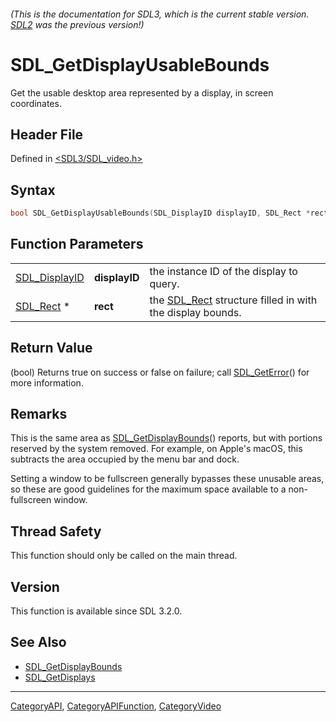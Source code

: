 ###### (This is the documentation for SDL3, which is the current stable version. [SDL2](https://wiki.libsdl.org/SDL2/) was the previous version!)
# SDL_GetDisplayUsableBounds

Get the usable desktop area represented by a display, in screen coordinates.

## Header File

Defined in [<SDL3/SDL_video.h>](https://github.com/libsdl-org/SDL/blob/main/include/SDL3/SDL_video.h)

## Syntax

```c
bool SDL_GetDisplayUsableBounds(SDL_DisplayID displayID, SDL_Rect *rect);
```

## Function Parameters

|                                |               |                                                                       |
| ------------------------------ | ------------- | --------------------------------------------------------------------- |
| [SDL_DisplayID](SDL_DisplayID) | **displayID** | the instance ID of the display to query.                              |
| [SDL_Rect](SDL_Rect) *         | **rect**      | the [SDL_Rect](SDL_Rect) structure filled in with the display bounds. |

## Return Value

(bool) Returns true on success or false on failure; call
[SDL_GetError](SDL_GetError)() for more information.

## Remarks

This is the same area as [SDL_GetDisplayBounds](SDL_GetDisplayBounds)()
reports, but with portions reserved by the system removed. For example, on
Apple's macOS, this subtracts the area occupied by the menu bar and dock.

Setting a window to be fullscreen generally bypasses these unusable areas,
so these are good guidelines for the maximum space available to a
non-fullscreen window.

## Thread Safety

This function should only be called on the main thread.

## Version

This function is available since SDL 3.2.0.

## See Also

- [SDL_GetDisplayBounds](SDL_GetDisplayBounds)
- [SDL_GetDisplays](SDL_GetDisplays)

----
[CategoryAPI](CategoryAPI), [CategoryAPIFunction](CategoryAPIFunction), [CategoryVideo](CategoryVideo)

